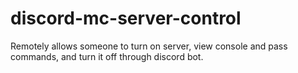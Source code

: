 # discord-mc-server-control
Remotely allows someone to turn on server, view console and pass commands, and turn it off through discord bot.
